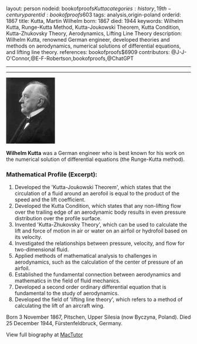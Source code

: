 layout: person
nodeid: bookofproofs$Kutta
categories: history,19th-century
parentid: bookofproofs$603
tags: analysis,origin-poland
orderid: 1867
title: Kutta, Martin Wilhelm
born: 1867
died: 1944
keywords: Wilhelm Kutta, Runge-Kutta Method, Kutta-Joukowski Theorem, Kutta Condition, Kutta-Zhukovsky Theory, Aerodynamics, Lifting Line Theory
description: Wilhelm Kutta, renowned German engineer, developed theories and methods on aerodynamics, numerical solutions of differential equations, and lifting line theory.
references: bookofproofs$6909
contributors: @J-J-O'Connor,@E-F-Robertson,bookofproofs,@ChatGPT

---



---

![Kutta.jpg](https://github.com/bookofproofs/bookofproofs.github.io/blob/main/_sources/_assets/images/portraits/Kutta.jpg?raw=true)

**Wilhelm Kutta** was a German engineer who is best known for his work on the numerical solution of differential equations (the Runge-Kutta method).

### Mathematical Profile (Excerpt):
1. Developed the 'Kutta-Joukowski Theorem', which states that the circulation of a fluid around an aerofoil is equal to the product of the speed and the lift coefficient. 
2. Developed the Kutta Condition, which states that any non-lifting flow over the trailing edge of an aerodynamic body results in even pressure distribution over the profile surface. 
3. Invented 'Kutta-Zhukovsky Theory', which can be used to calculate the lift and force of motion in air or water on an airfoil or hydrofoil based on its velocity. 
4. Investigated the relationships between pressure, velocity, and flow for two-dimensional fluid. 
5. Applied methods of mathematical analysis to challenges in aerodynamics, such as the calculation of the center of pressure of an airfoil.
6. Established the fundamental connection between aerodynamics and mathematics in the field of fluid mechanics. 
7. Developed a second order ordinary differential equation that is fundamental to the study of aerodynamics. 
8. Developed the field of 'lifting line theory', which refers to a method of calculating the lift of an aircraft wing.

Born 3 November 1867, Pitschen, Upper Silesia (now Byczyna, Poland). Died 25 December 1944, Fürstenfeldbruck, Germany.

View full biography at [MacTutor](https://mathshistory.st-andrews.ac.uk/Biographies/Kutta/)
